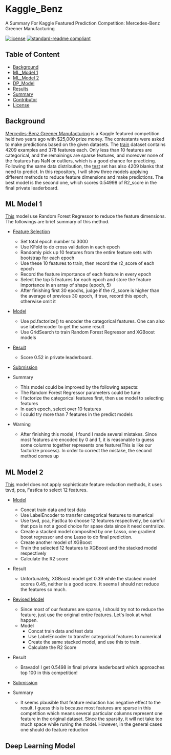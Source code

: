 # Kaggle_Benz
A Summary For Kaggle Featured Prediction Competition: Mercedes-Benz Greener Manufacturing


[![license](https://img.shields.io/github/license/:user/:repo.svg)](LICENSE)
[![standard-readme compliant](https://img.shields.io/badge/readme%20style-standard-brightgreen.svg?style=flat-square)](https://github.com/RichardLitt/standard-readme)

## Table of Content

- [Background](#background)
- [ML_Model 1](#ml-model-1)
- [ML_Model 2](#ml-model-2)
- [DP_Model]()
- [Results]()
- [Summary]()
- [Contributor]()
- [License]()

## Background
[Mercedes-Benz Greener Manufacturing](https://www.kaggle.com/c/mercedes-benz-greener-manufacturing/overview) is a Kaggle featured competition held two years ago with $25,000 prize money. The contestants were asked to make predictions based on the given datasets. The [train](/data/train.csv) dataset contains 4209 examples and 378 features each. Only less than 10 features are categorical, and the remainings are sparse features, and moreover none of the features has NaN or outliers, which is a good chance for practicing. Following the same data distribution, the [test](/data/test.csv) set has also 4209 blanks that need to predict. In this repository, I will show three models applying different methods to reduce feature dimensions and make predictions. The best model is the second one, which scores 0.54998 of R2_score in the final private leaderboard.


## ML Model 1
[This](/ML_Model_1) model use Random Forest Regressor to reduce the feature dimensions. The followings are brief summary of this method.
- [Feature Selection](/ML_Model_1/data_review.ipynb)
  - Set total epoch number to 3000
  - Use KFold to do cross validation in each epoch
  - Randomly pick up 10 features from the entire feature sets with bootstrap for each epoch
  - Use these 10 features to train, then record the r2_score of each epoch
  - Record the feature importance of each feature in every epoch
  - Select the top 5 features for each epoch and store the feature importance in an array of shape (epoch, 5) 
  - After finishing first 30 epochs, judge if the r2_score is higher than the average of previous 30 epoch, if true, record this epoch, otherwise omit it
  
- [Model](/ML_Model_1/model.ipynb) 
  - Use pd.factorize() to encoder the categorical features. One can also use labelencoder to get the same result
  - Use GridSearch to train Random Forest Regressor and XGBoost models
- [Result](/ML_Model_1/model_result)
  - Score 0.52 in private leaderboard.
- [Submission](/ML_Model_1/my_submission1.csv)

- Summary
  -  This model could be improved by the following aspects:
    - The Random Forest Regressor parameters could be tune
    - I factorize the categorical features first, then use model to selecting features
    - In each epoch, select over 10 features
    - I could try more than 7 features in the predict models

- Warning
  - After finishing this model, I found I made several mistakes. Since most features are encoded by 0 and 1, it is reasonable to guess some columns together represents one feature(This is like our factorize process). In order to correct the mistake, the second method comes up
  
## ML Model 2
[This](/ML_Model_2) model does not apply sophisticate feature reduction methods, it uses tsvd, pca, FastIca to select 12 features.
- [Model](/ML_Model_2/feature_selection3.ipynb)
  - Concat train data and test data
  - Use LabelEncoder to transfer categorical features to numerical
  - Use tsvd, pca, FastIca to choose 12 features respectively, be careful that pca is not a good choice for spase data since it need centralize.
  - Create a stacked model composited by one Lasso, one gradient boost regressor and one Lasso to do final prediction.
  - Create another model of XGBoost
  - Train the selected 12 features to XGBoost and the stacked model respectively
  - Calculate the R2 score
  
- Result
  - Unfortunately, XGBoost model get 0.39 while the stacked model scores 0.45, neither is a good score. It seems I should not reduce the features so much. 

- [Revised Model](/ML_Model_2/feature_selection4.ipynb)
  - Since most of our features are sparse, I should try not to reduce the feature, just use the original entire features. Let's look at what happen.
  - Model
    - Concat train data and test data
    - Use LabelEncoder to transfer categorical features to numerical
    - Create the same stacked model, and use this to train.
    - Calculate the R2 Score

- Result
  - Bravado! I get 0.5498 in final private leaderboard which approaches top 100 in this competition! 
  
- [Submission](/ML_Model_2/my_submission2.csv)

- Summary 
  - It seems plausible that feature reduction has negative effect to the result. I guess this is because most features are sparse in this competition which means several particular columns represent one feature in the original dataset. Since the sparsity, it will not take too much space while runing the model. However, in the general cases one should do feature reduction
  
## Deep Learning Model






